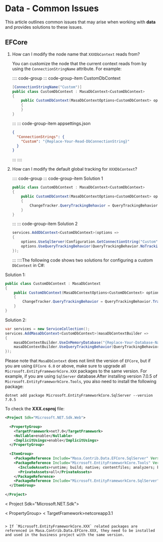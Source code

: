 ﻿# Data - Common Issues

This article outlines common issues that may arise when working with **data** and provides solutions to these issues.

## EFCore

1. How can I modify the node name that `XXXDbContext` reads from?

   You can customize the node that the current context reads from by using the `ConnectionStringName` attribute. For example:

   :::: code-group
   ::: code-group-item CustomDbContext

   ```csharp Infrastructure/CustomDbContext.cs
   [ConnectionStringName("Custom")]
   public class CustomDbContext : MasaDbContext<CustomDbContext>
   {
       public CustomDbContext(MasaDbContextOptions<CustomDbContext> options) : base(options)
       {
       }
   }
   ```

   :::
   ::: code-group-item appsettings.json

   ```json appsettings.json
   {
     "ConnectionStrings": {
       "Custom": "{Replace-Your-Read-DbConnectionString}"
     }
   }
   ```

   :::
   ::::

2. How can I modify the default global tracking for `XXXDbContext`?

   :::: code-group
   ::: code-group-item Solution 1

   ```csharp Infrastructure/CustomDbContext.cs
   public class CustomDbContext : MasaDbContext<CustomDbContext>
   {
       public CustomDbContext(MasaDbContextOptions<CustomDbContext> options) : base(options)
       {
           ChangeTracker.QueryTrackingBehavior = QueryTrackingBehavior.NoTracking;
       }
   }
   ```

   :::
   ::: code-group-item Solution 2

   ```csharp Startup.cs
   services.AddDbContext<CustomDbContext>(options =>
   {
       options.UseSqlServer(Configuration.GetConnectionString("Custom"));
       options.UseQueryTrackingBehavior(QueryTrackingBehavior.NoTracking);
   });
   ```

   :::
   ::::The following code shows two solutions for configuring a custom `DbContext` in C#:

Solution 1:

```csharp
public class CustomDbContext : MasaDbContext
{
    public CustomDbContext(MasaDbContextOptions<CustomDbContext> options) : base(options)
    {
        ChangeTracker.QueryTrackingBehavior = QueryTrackingBehavior.TrackAll;
    }
}
```

Solution 2:

```csharp
var services = new ServiceCollection();
services.AddMasaDbContext<CustomDbContext>(masaDbContextBuilder =>
{
    masaDbContextBuilder.UseInMemoryDatabase("{Replace-Your-Database-Name}");
    masaDbContextBuilder.UseQueryTrackingBehavior(QueryTrackingBehavior.NoTrackingWithIdentityResolution);
});
```

Please note that `MasaDbContext` does not limit the version of `EFCore`, but if you are using `EFCore 6.0` or above, make sure to upgrade all `Microsoft.EntityFrameworkCore.XXX` packages to the same version. For example, if you are using `SqlServer` database.After installing version 7.0.5 of `Microsoft.EntityFrameworkCore.Tools`, you also need to install the following package:

```shell terminal
dotnet add package Microsoft.EntityFrameworkCore.SqlServer --version 7.0.5
```

To check the **XXX.csproj** file:

```xml
<Project Sdk="Microsoft.NET.Sdk.Web">
   
  <PropertyGroup>
    <TargetFramework>net7.0</TargetFramework>
    <Nullable>enable</Nullable>
    <ImplicitUsings>enable</ImplicitUsings>
  </PropertyGroup>
   
  <ItemGroup>
    <PackageReference Include="Masa.Contrib.Data.EFCore.SqlServer" Version="1.0.0-rc.1" />
    <PackageReference Include="Microsoft.EntityFrameworkCore.Tools" Version="7.0.5">
      <IncludeAssets>runtime; build; native; contentfiles; analyzers; buildtransitive</IncludeAssets>
      <PrivateAssets>all</PrivateAssets>
    </PackageReference>
    <PackageReference Include="Microsoft.EntityFrameworkCore.SqlServer" Version="7.0.5" />
  </ItemGroup>
   
</Project>
``````
< Project Sdk="Microsoft.NET.Sdk">

  < PropertyGroup>
    < TargetFramework>netcoreapp3.1</TargetFramework>
  </PropertyGroup>

  <ItemGroup>
    <PackageReference Include="Microsoft.EntityFrameworkCore" Version="7.0.5" />
  </ItemGroup>

  <ItemGroup>
    <ProjectReference Include="..\Masa.EShop.Contracts.Catalog\Masa.EShop.Contracts.Catalog.csproj" />
  </ItemGroup>

</Project>

```

> If `Microsoft.EntityFrameworkCore.XXX` related packages are referenced in Masa.Contrib.Data.EFCore.XXX, they need to be installed and used in the business project with the same version.